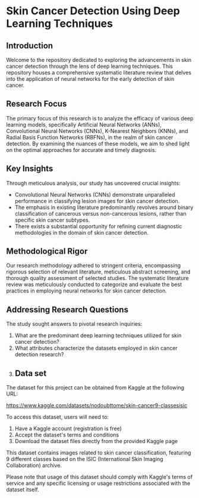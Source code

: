 # Skin Cancer Detection Using Deep Learning Techniques

## Introduction
Welcome to the repository dedicated to exploring the advancements in skin cancer detection through the lens of deep learning techniques. This repository houses a comprehensive systematic literature review that delves into the application of neural networks for the early detection of skin cancer.

## Research Focus
The primary focus of this research is to analyze the efficacy of various deep learning models, specifically Artificial Neural Networks (ANNs), Convolutional Neural Networks (CNNs), K-Nearest Neighbors (KNNs), and Radial Basis Function Networks (RBFNs), in the realm of skin cancer detection. By examining the nuances of these models, we aim to shed light on the optimal approaches for accurate and timely diagnosis.

## Key Insights
Through meticulous analysis, our study has uncovered crucial insights:
- Convolutional Neural Networks (CNNs) demonstrate unparalleled performance in classifying lesion images for skin cancer detection.
- The emphasis in existing literature predominantly revolves around binary classification of cancerous versus non-cancerous lesions, rather than specific skin cancer subtypes.
- There exists a substantial opportunity for refining current diagnostic methodologies in the domain of skin cancer detection.

## Methodological Rigor
Our research methodology adhered to stringent criteria, encompassing rigorous selection of relevant literature, meticulous abstract screening, and thorough quality assessment of selected studies. The systematic literature review was meticulously conducted to categorize and evaluate the best practices in employing neural networks for skin cancer detection.

## Addressing Research Questions
The study sought answers to pivotal research inquiries:
1. What are the predominant deep learning techniques utilized for skin cancer detection?
2. What attributes characterize the datasets employed in skin cancer detection research?
3. ## Data set 

The dataset for this project can be obtained from Kaggle at the following URL:

https://www.kaggle.com/datasets/nodoubttome/skin-cancer9-classesisic

To access this dataset, users will need to:

1. Have a Kaggle account (registration is free)
2. Accept the dataset's terms and conditions
3. Download the dataset files directly from the provided Kaggle page

This dataset contains images related to skin cancer classification, featuring 9 different classes based on the ISIC (International Skin Imaging Collaboration) archive.

Please note that usage of this dataset should comply with Kaggle's terms of service and any specific licensing or usage restrictions associated with the dataset itself.





